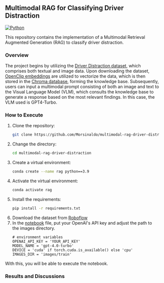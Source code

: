 ## Multimodal RAG for Classifying Driver Distraction

[![Python](https://img.shields.io/badge/Python-3.9-black.svg)](https://www.python.org/)

This repository contains the implementation of a Multimodal Retrieval Augmented Generation (RAG) to classify driver distraction.

### Overview

The project begins by utilizing the [Driver Distraction dataset](https://universe.roboflow.com/new-workspace-vrhvx/distracted-driver-detection), which comprises both textual and image data. Upon downloading the dataset, [OpenClip embeddings](https://python.langchain.com/docs/integrations/text_embedding/open_clip/) are utilized to vectorize the data, which is then stored in the [Chroma database](https://www.trychroma.com/), forming the knowledge base. Subsequently, users can input a multimodal prompt consisting of both an image and text to the Visual Language Model (VLM), which consults the knowledge base to generate a response based on the most relevant findings. In this case, the VLM used is GPT4-Turbo.

### How to Execute
1. Clone the repository:
    ```bash
    git clone https://github.com/Morsinaldo/multimodal-rag-driver-distraction.git
    ```
2. Change the directory:
    ```bash
    cd multimodal-rag-driver-distraction
    ```
3. Create a virtual environment:
    ```bash
    conda create --name rag python==3.9
    ```
4. Activate the virtual environment:
    ```bash
    conda activate rag
    ```
5. Install the requirements:
    ```bash
    pip install -r requirements.txt
    ```
6. Download the dataset from [Roboflow](https://universe.roboflow.com/new-workspace-vrhvx/distracted-driver-detection)
7. In the [notebook](./notebook.ipynb) file, put your OpenAI's API key and adjust the path to the images directory.
    ```
    # environment variables
    OPENAI_API_KEY = 'YOUR_API_KEY'
    MODEL_NAME = 'gpt-4.0-turbo'
    DEVICE = 'cuda' if torch.cuda.is_available() else 'cpu'
    IMAGES_DIR = 'images/train'
    ```
With this, you will be able to execute the notebook.

### Results and Discussions


